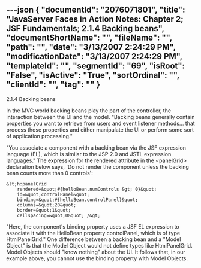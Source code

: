 ---json
{
  "documentId": "2076071801",
  "title": "JavaServer Faces in Action Notes: Chapter 2; JSF Fundamentals; 2.1.4 Backing beans",
  "documentShortName": "",
  "fileName": "",
  "path": "",
  "date": "3/13/2007 2:24:29 PM",
  "modificationDate": "3/13/2007 2:24:29 PM",
  "templateId": "",
  "segmentId": "69",
  "isRoot": "False",
  "isActive": "True",
  "sortOrdinal": "",
  "clientId": "",
  "tag": ""
}
---

2.1.4 Backing beans

In the MVC world backing beans play the part of the controller, the interaction between the UI and the model. &quot;Backing beans generally contain properties you want to retrieve from users and event listener methods... that process those properties and either manipulate the UI or perform some sort of application processing.&quot;

&quot;You associate a component with a backing bean via the JSF expression language (EL), which is similar to the JSP 2.0 and JSTL expression languages.&quot; The expression for the rendered attribute in the &lt;panelGrid&gt; declaration below says, 'Do not render the component unless the backing bean counts more than 0 controls':

    &lt;h:panelGrid
        rendered=&quot;#{helloBean.numControls &gt; 0}&quot;
        id=&quot;controlPanel&quot;
        binding=&quot;#{helloBean.controlPanel}&quot;
        columns=&quot;20&quot;
        border=&quot;1&quot;
        cellspacing=&quot;0&quot; /&gt;

&quot;Here, the component's binding property uses a JSF EL expression to associate it with the HelloBean property controlPanel, which is of type HtmlPanelGrid.&quot; One difference between a backing bean and a &quot;Model Object&quot; is that the Model Object would not define types like HtmlPanelGrid. Model Objects should &quot;know nothing&quot; about the UI. It follows that, in our example above, you cannot use the binding property with Model Objects.
